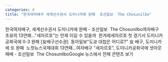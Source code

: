 ```yaml
---
categories: d
title: "한국여자배구 세계선수권서 도미니카에 완패  조선일보  The Chosunilbo"
---
```

한국여자배구, 세계선수권서 도미니카에 완패 - 조선일보&nbsp;&nbsp;The Chosunilbo여자배구 초유의 13연패…"세자르호"는 언제 이길 수 있을까&nbsp;&nbsp;한겨레세자르호 첫 경기서 도미니카공화국에 0-3 완패 [女배구선수권]&nbsp;&nbsp;동아일보"도쿄 대첩은 어디로?" 女 배구, 도미니카에 또 완패&nbsp;&nbsp;노컷뉴스국제대회 13연패…여자배구 "세자르호", 도미니카공화국에 셧아웃 패배 - 조선일보&nbsp;&nbsp;The ChosunilboGoogle 뉴스에서 전체 콘텐츠 보기